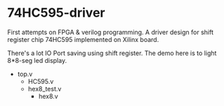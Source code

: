 # 74HC595-driver
First attempts on FPGA &amp; verilog programming. A driver design for shift register chip 74HC595 implemented on Xilinx board.

There's a lot IO Port saving using shift register. The demo here is to light 8*8-seg led display.

* top.v
  * HC595.v
  * hex8_test.v
    * hex8.v
